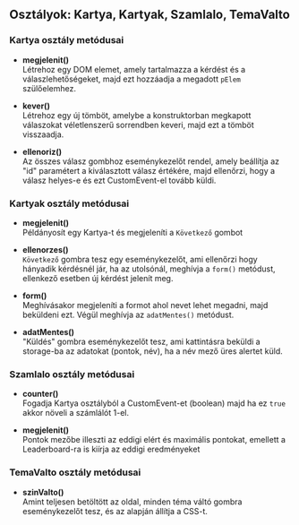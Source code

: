 ## Osztályok: Kartya, Kartyak, Szamlalo, TemaValto

### Kartya osztály metódusai

- **megjelenit()**  
  Létrehoz egy DOM elemet, amely tartalmazza a kérdést és a válaszlehetőségeket, majd ezt hozzáadja a megadott `pElem` szülőelemhez.

- **kever()**  
  Létrehoz egy új tömböt, amelybe a konstruktorban megkapott válaszokat véletlenszerű sorrendben keveri, majd ezt a tömböt visszaadja.

- **ellenoriz()**  
  Az összes válasz gombhoz eseménykezelőt rendel, amely beállítja az "id" paramétert a kiválasztott válasz értékére, majd ellenőrzi, hogy a válasz helyes-e és ezt CustomEvent-el tovább küldi.

### Kartyak osztály metódusai

- **megjelenit()**  
  Példányosít egy Kartya-t és megjeleníti a `Következő` gombot

- **ellenorzes()**  
  `Következő` gombra tesz egy eseménykezelőt, ami ellenőrzi hogy hányadik kérdésnél jár, ha az utolsónál, meghívja a `form()` metódust, ellenkező esetben új kérdést jelenít meg.

- **form()**  
  Meghívásakor megjeleníti a formot ahol nevet lehet megadni, majd beküldeni ezt. Végül meghívja az `adatMentes()` metódust.

- **adatMentes()**  
  "Küldés" gombra eseménykezelőt tesz, ami kattintásra beküldi a storage-ba az adatokat (pontok, név), ha a név mező üres alertet küld.

### Szamlalo osztály metódusai

- **counter()**  
  Fogadja Kartya osztályból a CustomEvent-et (boolean) majd ha ez `true` akkor növeli a számlálót 1-el.

- **megjelenit()**  
  Pontok mezőbe illeszti az eddigi elért és maximális pontokat, emellett a Leaderboard-ra is kiírja az eddigi eredményeket

### TemaValto osztály metódusai

- **szinValto()**  
  Amint teljesen betöltött az oldal, minden téma váltó gombra eseménykezelőt tesz, és az alapján állítja a CSS-t.
